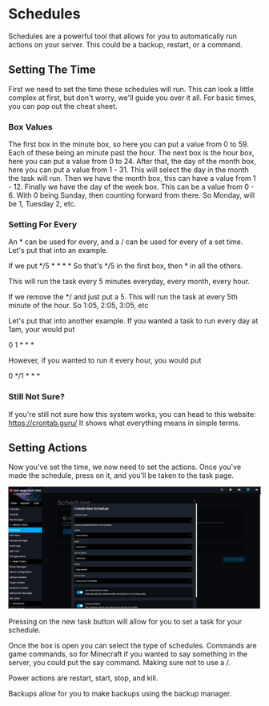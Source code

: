 # Schedules

Schedules are a powerful tool that allows for you to automatically run actions on your server. This could be a backup, restart, or a command.

## Setting The Time
First we need to set the time these schedules will run. This can look a little complex at first, but don't worry, we'll guide you over it all. For basic times, you can pop out the cheat sheet.

### Box Values
The first box in the minute box, so here you can put a value from 0 to 59. Each of these being an minute past the hour. 
The next box is the hour box, here you can put a value from 0 to 24.
After that, the day of the month box, here you can put a value from 1 - 31. This will select the day in the month the task will run.
Then we have the month box, this can have a value from 1 - 12.
Finally we have the day of the week box. This can be a value from 0 - 6. With 0 being Sunday, then counting forward from there. So Monday, will be 1, Tuesday 2, etc.

### Setting For Every
An * can be used for every, and a / can be used for every of a set time. Let's put that into an example.

If we put */5 * * * *
So that's */5 in the first box, then * in all the others.

This will run the task every 5 minutes everyday, every month, every hour.

If we remove the */ and just put a 5. This will run the task at every 5th minute of the hour. So 1:05, 2:05, 3:05, etc

Let's put that into another example. If you wanted a task to run every day at 1am, your would put

0 1 * * * 

However, if you wanted to run it every hour, you would put

0 */1 * * *

### Still Not Sure?
If you're still not sure how this system works, you can head to this website: https://crontab.guru/
It shows what everything means in simple terms. 

## Setting Actions
Now you've set the time, we now need to set the actions. Once you've made the schedule, press on it, and you'll be taken to the task page.

![Schedules](../../public/schedules.png)

Pressing on the new task button will allow for you to set a task for your schedule. 

Once the box is open you can select the type of schedules. 
Commands are game commands, so for Minecraft if you wanted to say something in the server, you could put the say command. Making sure not to use a /.

Power actions are restart, start, stop, and kill.

Backups allow for you to make backups using the backup manager.





